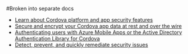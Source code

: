 #Broken into separate docs

- [Learn about Cordova platform and app security features](../cordova-security/cordova-security-platform.md)
- [Secure and encrypt your Cordova app data at rest and over the wire](../cordova-security/cordova-security-data.md)
- [Authenticating users with Azure Mobile Apps or the Active Directory Authentication Library for Cordova](../cordova-security/cordova-security-auth.md)
- [Detect, prevent, and quickly remediate security issues](../cordova-security/cordova-security-detect.md)
